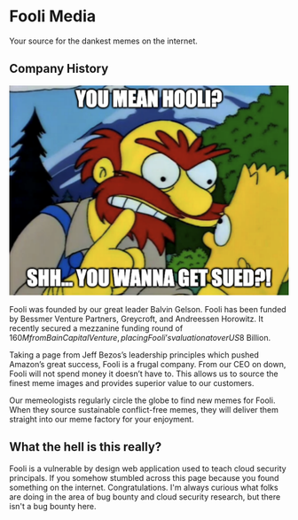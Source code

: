# Fooli Media

Your source for the dankest memes on the internet.

## Company History

![Simpsons Meme](sued.png)

Fooli was founded by our great leader Balvin Gelson. Fooli has been funded by Bessmer Venture Partners, Greycroft, and Andreessen Horowitz. It recently secured a mezzanine funding round of $160M from Bain Capital Venture, placing Fooli’s valuation at over US$8 Billion.

Taking a page from Jeff Bezos’s leadership principles which pushed Amazon’s great success, Fooli is a frugal company. From our CEO on down, Fooli will not spend money it doesn’t have to. This allows us to source the finest meme images and provides superior value to our customers.

Our memeologists regularly circle the globe to find new memes for Fooli. When they source sustainable conflict-free memes, they will deliver them straight into our meme factory for your enjoyment.

## What the hell is this really?

Fooli is a vulnerable by design web application used to teach cloud security principals. If you somehow stumbled across this page because you found something on the internet. Congratulations. I'm always curious what folks are doing in the area of bug bounty and cloud security research, but there isn't a bug bounty here.